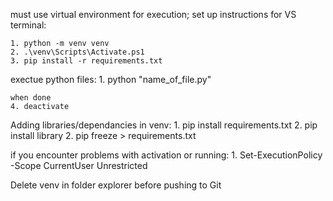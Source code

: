 
must use virtual environment for execution;
 set up instructions for VS terminal:

    1. python -m venv venv
    2. .\venv\Scripts\Activate.ps1
    3. pip install -r requirements.txt

exectue python files:
    1. python "name_of_file.py"

    when done
    4. deactivate

Adding libraries/dependancies in venv:
    1. pip install requirements.txt
    2. pip install library
    2. pip freeze > requirements.txt

if you encounter problems with activation or running:
    1. Set-ExecutionPolicy -Scope CurrentUser Unrestricted

Delete venv in folder explorer before pushing to Git
